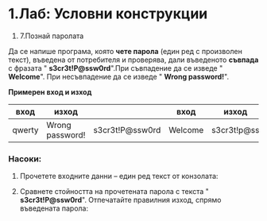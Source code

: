 ﻿# 1.Лаб: Условни конструкции

1. 7.Познай паролата

Да се напише програма, която **чете парола** (един ред с произволен текст), въведена от потребителя и проверява, дали въведеното **съвпада** с фразата &quot; **s3cr3t!P@ssw0rd**&quot;.При съвпадение да се изведе &quot; **Welcome**&quot;. При несъвпадение да се изведе &quot; **Wrong password!**&quot;.

**Примерен вход и изход**

| **вход** | **изход** |   | **вход** | **изход** |   | **вход** | **изход** |
| --- | --- | --- | --- | --- | --- | --- | --- |
| qwerty | Wrong password! | s3cr3t!P@ssw0rd | Welcome | s3cr3t!p@ss | Wrong password! |

### Насоки:

1. Прочетете входните данни – eдин ред текст от конзолата:

1. Сравнете стойността на прочетената парола с текста &quot; **s3cr3t!P@ssw0rd**&quot;. Отпечатайте правилния изход, спрямо въведената парола:

